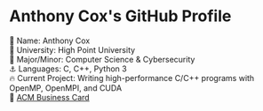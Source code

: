 # Anthony Cox's GitHub Profile
👋 Name: Anthony Cox <br />
🏫 University: High Point University <br />
📜 Major/Minor: Computer Science & Cybersecurity <br />
⚓ Languages: C, C++, Python 3 <br />
🔥 Current Project: Writing high-performance C/C++ programs with OpenMP, OpenMPI, and CUDA  <br />
📧 [ACM Business Card](https://services.acm.org/public/vcard/vcard.cfm?handle=ethancox) <br />
